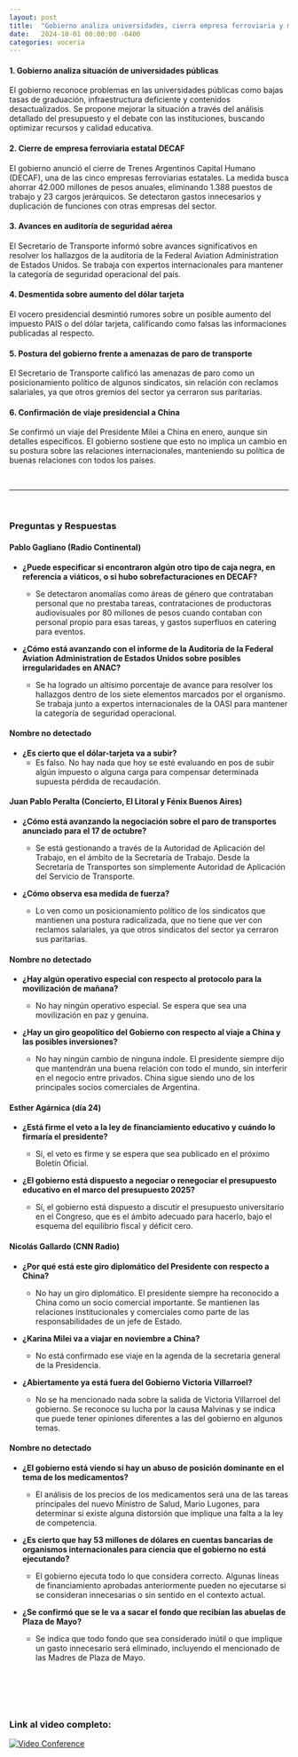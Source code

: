 ```yaml
---
layout: post
title:  "Gobierno analiza universidades, cierra empresa ferroviaria y mantiene relaciones con China"
date:   2024-10-01 00:00:00 -0400
categories: voceria
---
```



    
#### 1. Gobierno analiza situación de universidades públicas
El gobierno reconoce problemas en las universidades públicas como bajas tasas de graduación, infraestructura deficiente y contenidos desactualizados. Se propone mejorar la situación a través del análisis detallado del presupuesto y el debate con las instituciones, buscando optimizar recursos y calidad educativa.

#### 2. Cierre de empresa ferroviaria estatal DECAF
El gobierno anunció el cierre de Trenes Argentinos Capital Humano (DECAF), una de las cinco empresas ferroviarias estatales. La medida busca ahorrar 42.000 millones de pesos anuales, eliminando 1.388 puestos de trabajo y 23 cargos jerárquicos. Se detectaron gastos innecesarios y duplicación de funciones con otras empresas del sector.

#### 3. Avances en auditoría de seguridad aérea
El Secretario de Transporte informó sobre avances significativos en resolver los hallazgos de la auditoría de la Federal Aviation Administration de Estados Unidos. Se trabaja con expertos internacionales para mantener la categoría de seguridad operacional del país.

#### 4. Desmentida sobre aumento del dólar tarjeta
El vocero presidencial desmintió rumores sobre un posible aumento del impuesto PAIS o del dólar tarjeta, calificando como falsas las informaciones publicadas al respecto.

#### 5. Postura del gobierno frente a amenazas de paro de transporte
El Secretario de Transporte calificó las amenazas de paro como un posicionamiento político de algunos sindicatos, sin relación con reclamos salariales, ya que otros gremios del sector ya cerraron sus paritarias.

#### 6. Confirmación de viaje presidencial a China
Se confirmó un viaje del Presidente Milei a China en enero, aunque sin detalles específicos. El gobierno sostiene que esto no implica un cambio en su postura sobre las relaciones internacionales, manteniendo su política de buenas relaciones con todos los países.

    
<br/>

---

<br/>

### Preguntas y Respuestas


    
#### Pablo Gagliano (Radio Continental)

* **¿Puede especificar si encontraron algún otro tipo de caja negra, en referencia a viáticos, o si hubo sobrefacturaciones en DECAF?**
  - Se detectaron anomalías como áreas de género que contrataban personal que no prestaba tareas, contrataciones de productoras audiovisuales por 80 millones de pesos cuando contaban con personal propio para esas tareas, y gastos superfluos en catering para eventos.

* **¿Cómo está avanzando con el informe de la Auditoría de la Federal Aviation Administration de Estados Unidos sobre posibles irregularidades en ANAC?**
  - Se ha logrado un altísimo porcentaje de avance para resolver los hallazgos dentro de los siete elementos marcados por el organismo. Se trabaja junto a expertos internacionales de la OASI para mantener la categoría de seguridad operacional.


#### Nombre no detectado 

* **¿Es cierto que el dólar-tarjeta va a subir?**
  - Es falso. No hay nada que hoy se esté evaluando en pos de subir algún impuesto o alguna carga para compensar determinada supuesta pérdida de recaudación.


#### Juan Pablo Peralta (Concierto, El Litoral y Fénix Buenos Aires)

* **¿Cómo está avanzando la negociación sobre el paro de transportes anunciado para el 17 de octubre?**
  - Se está gestionando a través de la Autoridad de Aplicación del Trabajo, en el ámbito de la Secretaría de Trabajo. Desde la Secretaría de Transportes son simplemente Autoridad de Aplicación del Servicio de Transporte.

* **¿Cómo observa esa medida de fuerza?**
  - Lo ven como un posicionamiento político de los sindicatos que mantienen una postura radicalizada, que no tiene que ver con reclamos salariales, ya que otros sindicatos del sector ya cerraron sus paritarias.


#### Nombre no detectado 

* **¿Hay algún operativo especial con respecto al protocolo para la movilización de mañana?**
  - No hay ningún operativo especial. Se espera que sea una movilización en paz y genuina.

* **¿Hay un giro geopolítico del Gobierno con respecto al viaje a China y las posibles inversiones?**
  - No hay ningún cambio de ninguna índole. El presidente siempre dijo que mantendrán una buena relación con todo el mundo, sin interferir en el negocio entre privados. China sigue siendo uno de los principales socios comerciales de Argentina.


#### Esther Agárnica (día 24)

* **¿Está firme el veto a la ley de financiamiento educativo y cuándo lo firmaría el presidente?**
  - Sí, el veto es firme y se espera que sea publicado en el próximo Boletín Oficial.

* **¿El gobierno está dispuesto a negociar o renegociar el presupuesto educativo en el marco del presupuesto 2025?**
  - Sí, el gobierno está dispuesto a discutir el presupuesto universitario en el Congreso, que es el ámbito adecuado para hacerlo, bajo el esquema del equilibrio fiscal y déficit cero.


#### Nicolás Gallardo (CNN Radio)

* **¿Por qué está este giro diplomático del Presidente con respecto a China?**
  - No hay un giro diplomático. El presidente siempre ha reconocido a China como un socio comercial importante. Se mantienen las relaciones institucionales y comerciales como parte de las responsabilidades de un jefe de Estado.

* **¿Karina Milei va a viajar en noviembre a China?**
  - No está confirmado ese viaje en la agenda de la secretaria general de la Presidencia.

* **¿Abiertamente ya está fuera del Gobierno Victoria Villarroel?**
  - No se ha mencionado nada sobre la salida de Victoria Villarroel del gobierno. Se reconoce su lucha por la causa Malvinas y se indica que puede tener opiniones diferentes a las del gobierno en algunos temas.


#### Nombre no detectado 

* **¿El gobierno está viendo si hay un abuso de posición dominante en el tema de los medicamentos?**
  - El análisis de los precios de los medicamentos será una de las tareas principales del nuevo Ministro de Salud, Mario Lugones, para determinar si existe alguna distorsión que implique una falta a la ley de competencia.

* **¿Es cierto que hay 53 millones de dólares en cuentas bancarias de organismos internacionales para ciencia que el gobierno no está ejecutando?**
  - El gobierno ejecuta todo lo que considera correcto. Algunas líneas de financiamiento aprobadas anteriormente pueden no ejecutarse si se consideran innecesarias o sin sentido en el contexto actual.

* **¿Se confirmó que se le va a sacar el fondo que recibían las abuelas de Plaza de Mayo?**
  - Se indica que todo fondo que sea considerado inútil o que implique un gasto innecesario será eliminado, incluyendo el mencionado de las Madres de Plaza de Mayo.


    <br/>
<br/>
<br/>

### Link al video completo:
[![Video Conference](https://img.youtube.com/vi/hwA0qjTquyk/0.jpg)](https://www.youtube.com/watch?v=hwA0qjTquyk)

    